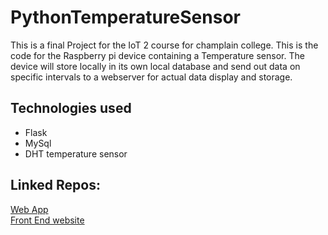 # PythonTemperatureSensor
This is a final Project for the IoT 2 course for champlain college.
This is the code for the Raspberry pi device containing a Temperature sensor.
The device will store locally in its own local database and send out data on specific intervals to a webserver for actual data display and storage.
## Technologies used
<ul>
  <li>Flask</li>
  <li>MySql</li>
  <li>DHT temperature sensor</li>
</ul>

## Linked Repos:
<a href="https://github.com/SmoothWin/PythonWebApp">Web App</a>
<br/>
<a href="https://github.com/SmoothWin/python-frontend">Front End website</a>
